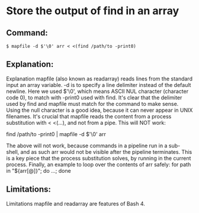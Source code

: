 # Store the output of find in an array

## Command:
```
$ mapfile -d $'\0' arr < <(find /path/to -print0)
```

## Explanation:
Explanation
mapfile (also known as readarray) reads lines from the standard input an array variable.
-d is to specify a line delimiter instead of the default newline. Here we used $'\0', which means ASCII NUL character (character code 0), to match with -print0 used with find. It's clear that the delimiter used by find and mapfile must match for the command to make sense. Using the null character is a good idea, because it can never appear in UNIX filenames.
It's crucial that mapfile reads the content from a process substitution with < <(...), and not from a pipe. This will NOT work:

find /path/to -print0 | mapfile -d $'\0' arr


The above will not work, because commands in a pipeline run in a sub-shell, and as such arr would not be visible after the pipeline terminates. This is a key piece that the process substitution solves, by running in the current process.
Finally, an example to loop over the contents of arr safely:
for path in "${arr[@]}"; do ...; done

## Limitations:
Limitations
mapfile and readarray are features of Bash 4.

